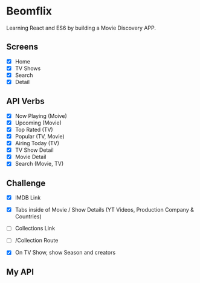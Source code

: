 # Beomflix

Learning React and ES6 by building a Movie Discovery APP.

## Screens

- [x] Home
- [x] TV Shows
- [x] Search
- [x] Detail

## API Verbs

- [x] Now Playing (Moive)
- [x] Upcoming (Movie)
- [x] Top Rated (TV)
- [x] Popular (TV, Movie)
- [x] Airing Today (TV)
- [x] TV Show Detail
- [x] Movie Detail
- [x] Search (Movie, TV)

## Challenge

- [x] IMDB Link
- [x] Tabs inside of Movie / Show Details (YT Videos, Production Company & Countries)
- [ ] Collections Link
- [ ] /Collection Route
- [x] On TV Show, show Season and creators


## My API
